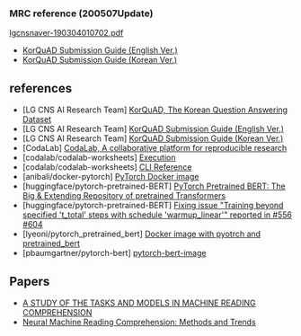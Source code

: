 ### MRC reference (200507Update)

[lgcnsnaver-190304010702.pdf](MRC%20200428%20Update/lgcnsnaver-190304010702.pdf)

- [KorQuAD Submission Guide (English Ver.)](https://worksheets.codalab.org/worksheets/0xee93409b823f436d88741ab115403559/)
- [KorQuAD Submission Guide (Korean Ver.)](https://worksheets.codalab.org/worksheets/0x7b06f2ebd0584748a3a281018e7d19b0/)

## r**eferences**

- [LG CNS AI Research Team] [KorQuAD, The Korean Question Answering Dataset](https://korquad.github.io/)
- [LG CNS AI Research Team] [KorQuAD Submission Guide (English Ver.)](https://worksheets.codalab.org/worksheets/0xee93409b823f436d88741ab115403559/)
- [LG CNS AI Research Team] [KorQuAD Submission Guide (Korean Ver.)](https://worksheets.codalab.org/worksheets/0x7b06f2ebd0584748a3a281018e7d19b0/)
- [CodaLab] [CodaLab, A collaborative platform for reproducible research](https://worksheets.codalab.org/)
- [codalab/codalab-worksheets] [Execution](https://github.com/codalab/codalab-worksheets/wiki/Execution)
- [codalab/codalab-worksheets] [CLI Reference](https://github.com/codalab/codalab-worksheets/wiki/CLI-Reference)
- [anibali/docker-pytorch] [PyTorch Docker image](https://github.com/anibali/docker-pytorch)
- [huggingface/pytorch-pretrained-BERT] [PyTorch Pretrained BERT: The Big & Extending Repository of pretrained Transformers](https://github.com/huggingface/pytorch-pretrained-BERT)
- [huggingface/pytorch-pretrained-BERT] [Fixing issue "Training beyond specified 't_total' steps with schedule 'warmup_linear'" reported in #556 #604](https://github.com/huggingface/pytorch-pretrained-BERT/pull/604)
- [lyeoni/pytorch_pretrained_bert] [Docker image with pyotrch and pretrained_bert](https://cloud.docker.com/repository/docker/lyeoni/pytorch_pretrained_bert)
- [pbaumgartner/pytorch-bert] [pytorch-bert-image](https://hub.docker.com/r/pbaumgartner/pytorch-bert/dockerfile)


## P**apers**
- [A STUDY OF THE TASKS AND MODELS IN MACHINE READING COMPREHENSION](https://arxiv.org/pdf/2001.08635.pdf)
- [Neural Machine Reading Comprehension: Methods and Trends](https://arxiv.org/pdf/1907.01118.pdf)


```python

```
